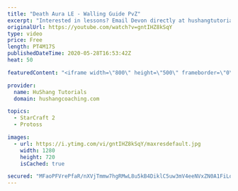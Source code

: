```yaml
---
title: "Death Aura LE - Walling Guide PvZ"
excerpt: "Interested in lessons? Email Devon directly at hushangtutorials@outlook.com ------------------------------------------------------------------------------------------------------- Want to support HuShang Tutorials directly? Patreon is a website where you can contribute a monthly donation that will help"
originalUrl: https://youtube.com/watch?v=gntIHZ8kSqY
type: video
price: Free
length: PT4M17S
publishedDateTime: 2020-05-28T16:53:42Z
heat: 50

featuredContent: "<iframe width=\"800\" height=\"500\" frameborder=\"0\" src=\"https://www.youtube.com/embed/gntIHZ8kSqY\" allow=\"accelerometer; autoplay; encrypted-media; gyroscope; picture-in-picture\" allowfullscreen></iframe>"

provider:
  name: HuShang Tutorials
  domain: hushangcoaching.com

topics:
  - StarCraft 2
  - Protoss

images:
  - url: https://i.ytimg.com/vi/gntIHZ8kSqY/maxresdefault.jpg
    width: 1280
    height: 720
    isCached: true

secured: "MFaoPFVrePfaR/nXVjTmmw7hgRMwL8u5kB4DiklC5uw3mV4eeNVxZN0A1FiLoqINI55EfeDbL2JtXasIzYFlRZ2ycyAfqw6iDWc1N0Qu+oKNJmqk8aUkk+eXi7gGFYpUKaKsuPYwhegKFrwmXCjD+2sNzJoyycHfNE38eIMcU3l7TCIhTjFosABgFFYJlLvS4M6DokihMpeRuiw2fk+j8qncBShmh+k590mh9k0n860kbisHegZPIQxMDOgF3Lky9pi18lruzlB917sLWV8kc25C5GcduBw5s16w2ogYIvUQDnEHTM9sDy+ds1BH04YP5/BDkpN3SZsYdhzCoWgTOLRL2iCuEGDhWEx0dveml/zXQn33FXw+K2fcmM08XVSqFEg1DYVjpiBCizGJzni0nA==;Ii8eDT4FxTnvm/2OCFG5WA=="
---
```


